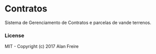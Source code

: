 # Contratos
Sistema de Gerenciamento de Contratos e parcelas de vande terrenos.

### License
MIT - Copyright (c) 2017 Alan Freire
